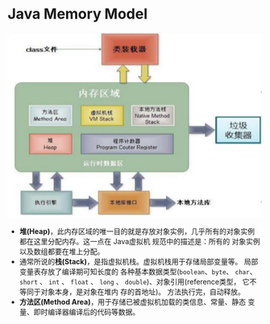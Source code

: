 # Java Memory Model

![image-20200729115121936](images/Memory-Model/image-20200729115121936.png)

- **堆(Heap)**，此内存区域的唯一目的就是存放对象实例，几乎所有的对象实例都在这里分配内存。这一点在 Java虚拟机 规范中的描述是：所有的 对象实例以及数组都要在堆上分配。
- 通常所说的**栈(Stack)**，是指虚拟机栈。虚拟机栈用于存储局部变量等。 局部变量表存放了编译期可知长度的 各种基本数据类型(`boolean`、`byte`、 `char`、 `short` 、 `int` 、 `float` 、 `long` 、 `double`)、对象引用(reference类型， 它不等同于对象本身，是对象在堆内 存的首地址)。 方法执行完，自动释放。
- **方法区(Method Area)**，用于存储已被虚拟机加载的类信息、常量、静态 变量、即时编译器编译后的代码等数据。
